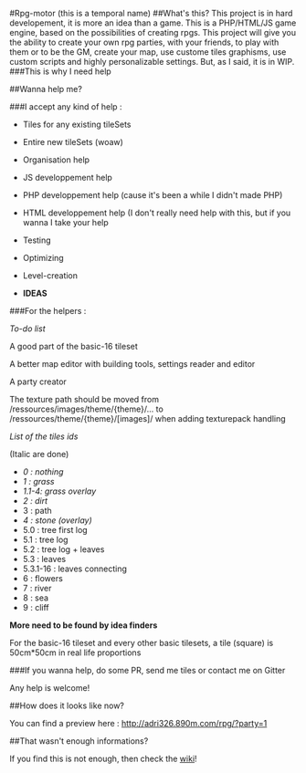 #Rpg-motor
(this is a temporal name)
##What's this?
This project is in hard developement, it is more an idea than a game. This is a PHP/HTML/JS game engine, based on the possibilities of creating rpgs.
This project will give you the ability to create your own rpg parties, with your friends, to play with them or to be the GM, create your map, use custome tiles graphisms, use custom scripts and highly personalizable settings.
But, as I said, it is in WIP.
###This is why I need help

##Wanna help me?

###I accept any kind of help :
* Tiles for any existing tileSets
* Entire new tileSets (woaw)
* Organisation help
* JS developpement help
* PHP developpement help (cause it's been a while I didn't made PHP)
* HTML developpement help (I don't really need help with this, but if you wanna I take your help
* Testing
* Optimizing
* Level-creation

* **IDEAS**

###For the helpers :

*To-do list*

A good part of the basic-16 tileset

A better map editor with building tools, settings reader and editor

A party creator

The texture path should be moved from /ressources/images/theme/{theme}/... to /ressources/theme/{theme}/[images]/ when adding texturepack handling


*List of the tiles ids*

(Italic are done)

* *0 : nothing*
* *1 : grass*
* *1.1-4: grass overlay*
* *2 : dirt*
* 3 : path
* *4 : stone (overlay)*
* 5.0 : tree first log
* 5.1 : tree log
* 5.2 : tree log + leaves
* 5.3 : leaves
* 5.3.1-16 : leaves connecting
* 6 : flowers
* 7 : river
* 8 : sea
* 9 : cliff

**More need to be found by idea finders**

For the basic-16 tileset and every other basic tilesets, a tile (square) is 50cm*50cm in real life proportions


###If you wanna help, do some PR, send me tiles or contact me on Gitter

Any help is welcome!

##How does it looks like now?

You can find a preview here : http://adri326.890m.com/rpg/?party=1



##That wasn't enough informations?

If you find this is not enough, then check the [wiki](https://github.com/adri326/rpg-motor/wiki)!
